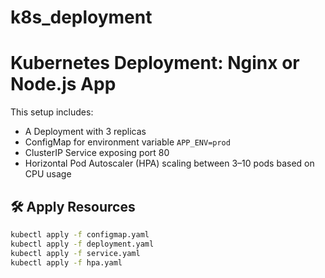 # k8s_deployment
# Kubernetes Deployment: Nginx or Node.js App

This setup includes:
- A Deployment with 3 replicas
- ConfigMap for environment variable `APP_ENV=prod`
- ClusterIP Service exposing port 80
- Horizontal Pod Autoscaler (HPA) scaling between 3–10 pods based on CPU usage

## 🛠️ Apply Resources

```bash
kubectl apply -f configmap.yaml
kubectl apply -f deployment.yaml
kubectl apply -f service.yaml
kubectl apply -f hpa.yaml
